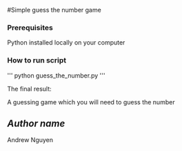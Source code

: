 #Simple guess the number game 

### Prerequisites 

Python installed locally on your computer 

### How to run script 

'''
python guess_the_number.py 
'''     

The final result: 

A guessing game which you will need to guess the number      

## *Author name* 

Andrew Nguyen